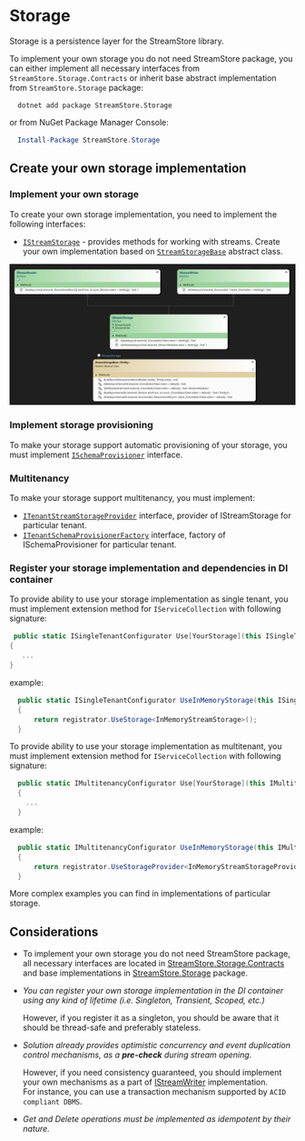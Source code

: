 # Storage

Storage is a persistence layer for the StreamStore library.

To implement your own storage you do not need StreamStore package, you can either implement all necessary interfaces from `StreamStore.Storage.Contracts` or inherit base abstract implementation from `StreamStore.Storage` package:

```dotnetcli
  dotnet add package StreamStore.Storage
```

or from NuGet Package Manager Console:

```powershell
  Install-Package StreamStore.Storage
```


## Create your own storage implementation

### Implement your own storage

To create your own storage implementation, you need to implement the following interfaces:

- [`IStreamStorage`][IStreamStorage] - provides methods for working with streams.
  Create your own implementation based on [`StreamStorageBase`](../src/StreamStore.Storage/StreamStorageBase.cs) abstract class.

![Storage class diagram](diagrams/storage.png)

### Implement storage provisioning

To make your storage support automatic  provisioning of your storage, you must implement [`ISchemaProvisioner`](../src/StreamStore.Contracts/Provisioning/ISchemaProvisioner.cs) interface.

### Multitenancy

To make your storage support multitenancy, you must implement:

* [`ITenantStreamStorageProvider`](../src/StreamStore.Contracts/Multitenancy/ITenantStreamStorageProvider.cs) interface, provider of IStreamStorage for particular tenant.
* [`ITenantSchemaProvisionerFactory`](../src/StreamStore.Contracts/Provisioning/ITenantSchemaProvisionerFactory.cs) interface, factory of ISchemaProvisioner for particular tenant.

### Register your storage implementation and dependencies in DI container

To provide ability to use your storage implementation as single tenant, you must implement extension method for `IServiceCollection` with following signature:

```csharp
 public static ISingleTenantConfigurator Use[YourStorage](this ISingleTenantConfigurator registrator)
{
   ...
}
```

example:

```csharp
  public static ISingleTenantConfigurator UseInMemoryStorage(this ISingleTenantConfigurator registrator)
  {
      return registrator.UseStorage<InMemoryStreamStorage>();
  }
```

To provide ability to use your storage implementation as multitenant, you must implement extension method for `IServiceCollection` with following signature:

```csharp
  public static IMultitenancyConfigurator Use[YourStorage](this IMultitenancyConfigurator registrator)
  {
    ...
  }
```

example:

```csharp
  public static IMultitenancyConfigurator UseInMemoryStorage(this IMultitenancyConfigurator registrator)
  {
      return registrator.UseStorageProvider<InMemoryStreamStorageProvider>();
  }
```

More complex examples you can find in implementations of particular storage.

## Considerations

- To implement your own storage you do not need StreamStore package, all necessary interfaces are located in [StreamStore.Storage.Contracts](https://www.nuget.org/packages/StreamStore.Storage.Contracts/) and base implementations in  [StreamStore.Storage](https://www.nuget.org/packages/StreamStore.Storage/) package.
- _You can register your own storage implementation in the DI container using any kind of lifetime (i.e. Singleton, Transient, Scoped, etc.)_  

  However, if you register it as a singleton, you should be aware that it should be thread-safe and preferably stateless.

- _Solution already provides optimistic concurrency and event duplication control mechanisms, as a **pre-check** during stream opening_.  

  However, if you need consistency guaranteed, you should implement your own mechanisms as a part of [IStreamWriter] implementation.  
  For instance, you can use a transaction mechanism supported by `ACID compliant DBMS`.

- _Get and Delete operations must be implemented as idempotent by their nature._

[IStreamWriter]: ../src/StreamStore.Contracts/Storage/IStreamWriter.cs
[IStreamStorage]: ../src/StreamStore.Contracts/Storage/IStreamStorage.cs
